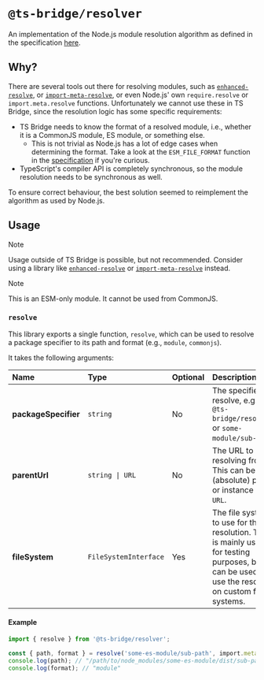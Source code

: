 # `@ts-bridge/resolver`

An implementation of the Node.js module resolution algorithm as defined in the
specification [here](https://nodejs.org/api/esm.html#resolution-algorithm).

## Why?

There are several tools out there for resolving modules, such as
[`enhanced-resolve`](https://github.com/webpack/enhanced-resolve), or
[`import-meta-resolve`](https://github.com/wooorm/import-meta-resolve), or even
Node.js' own `require.resolve` or `import.meta.resolve` functions. Unfortunately
we cannot use these in TS Bridge, since the resolution logic has some specific
requirements:

- TS Bridge needs to know the format of a resolved module, i.e., whether it is
  a CommonJS module, ES module, or something else.
  - This is not trivial as Node.js has a lot of edge cases when determining the
    format. Take a look at the `ESM_FILE_FORMAT` function in the
    [specification](https://nodejs.org/api/esm.html#resolution-algorithm) if
    you're curious.
- TypeScript's compiler API is completely synchronous, so the module resolution
  needs to be synchronous as well.

To ensure correct behaviour, the best solution seemed to reimplement the
algorithm as used by Node.js.

## Usage

> [!NOTE]
> Usage outside of TS Bridge is possible, but not recommended. Consider using
> a library like
> [`enhanced-resolve`](https://github.com/webpack/enhanced-resolve) or
> [`import-meta-resolve`](https://github.com/wooorm/import-meta-resolve)
> instead.

> [!NOTE]
> This is an ESM-only module. It cannot be used from CommonJS.

### `resolve`

This library exports a single function, `resolve`, which can be used to resolve
a package specifier to its path and format (e.g., `module`, `commonjs`).

It takes the following arguments:

| Name                 | Type                  | Optional | Description                                                                                                                                      |
| :------------------- | :-------------------- | :------- | :----------------------------------------------------------------------------------------------------------------------------------------------- |
| **packageSpecifier** | `string`              | No       | The specifier to resolve, e.g., `@ts-bridge/resolver`, or `some-module/sub-path`.                                                                |
| **parentUrl**        | `string \| URL`       | No       | The URL to start resolving from. This can be an (absolute) path, or instance of `URL`.                                                           |
| **fileSystem**       | `FileSystemInterface` | Yes      | The file system to use for the resolution. This is mainly used for testing purposes, but can be used to use the resolver on custom file systems. |

#### Example

```ts
import { resolve } from '@ts-bridge/resolver';

const { path, format } = resolve('some-es-module/sub-path', import.meta.url);
console.log(path); // "/path/to/node_modules/some-es-module/dist/sub-path.mjs"
console.log(format); // "module"
```
